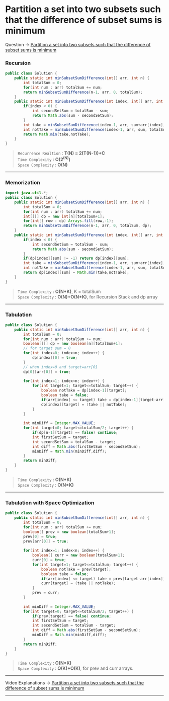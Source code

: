 # Partition a set into two subsets such that the difference of subset sums is minimum
Question -> [Partition a set into two subsets such that the difference of subset sums is minimum](https://www.codingninjas.com/codestudio/problems/partition-a-set-into-two-subsets-such-that-the-difference-of-subset-sums-is-minimum_842494)    

### Recursion
```java
public class Solution {
    public static int minSubsetSumDifference(int[] arr, int n) {
        int totalSum = 0;
        for(int num : arr) totalSum += num;
        return minSubsetSumDifference(n-1, arr, 0, totalSum);
    }
    public static int minSubsetSumDifference(int index, int[] arr, int sum, int totalSum) {
        if(index < 0) {
            int secondSetSum = totalSum - sum;
            return Math.abs(sum - secondSetSum);
        }
        int take = minSubsetSumDifference(index-1, arr, sum+arr[index], totalSum);
        int notTake = minSubsetSumDifference(index-1, arr, sum, totalSum);
        return Math.min(take,notTake);
    }
}
```         
> `Recurrence Realtion` : **T(N) = 2(T(N-1))+C**     
> `Time Complexity` : **O(2<sup>(N)</sup>)**          
> `Space Complexity` : **O(N)**    
---
### Memorization
```java
import java.util.*;
public class Solution {
    public static int minSubsetSumDifference(int[] arr, int n) {
        int totalSum = 0;
        for(int num : arr) totalSum += num;
        int[][] dp = new int[n][totalSum+1];
        for(int[] row : dp) Arrays.fill(row,-1);
        return minSubsetSumDifference(n-1, arr, 0, totalSum, dp);
    }
    public static int minSubsetSumDifference(int index, int[] arr, int sum, int totalSum, int[][] dp) {
        if(index < 0) {
            int secondSetSum = totalSum - sum;
            return Math.abs(sum - secondSetSum);
        }
        if(dp[index][sum] != -1) return dp[index][sum];
        int take = minSubsetSumDifference(index-1, arr, sum+arr[index], totalSum, dp);
        int notTake = minSubsetSumDifference(index-1, arr, sum, totalSum, dp);
        return dp[index][sum] = Math.min(take,notTake);
    }
}

```
> `Time Complexity` : **O(N\*K)**, K = totalSum          
> `Space Complexity` : **O(N)+O(N\*K)**, for Recursion Stack and dp array
---
### Tabulation
```java
public class Solution {
    public static int minSubsetSumDifference(int[] arr, int n) {
        int totalSum = 0;
        for(int num : arr) totalSum += num;
        boolean[][] dp = new boolean[n][totalSum+1];
        // for target sum = 0
        for(int index=0; index<n; index++) {
            dp[index][0] = true;
        }
        // when index=0 and target=arr[0]
        dp[0][arr[0]] = true;
        
        for(int index=1; index<n; index++) {
            for(int target=1; target<=totalSum; target++) {
                boolean notTake = dp[index-1][target];
                boolean take = false;
                if(arr[index] <= target) take = dp[index-1][target-arr[index]];
                dp[index][target] = (take || notTake);
            }
        }
        
        int minDiff = Integer.MAX_VALUE;
        for(int target=0; target<=totalSum/2; target++) {
            if(dp[n-1][target] == false) continue;
            int firstSetSum = target;
            int secondSetSum = totalSum - target;
            int diff = Math.abs(firstSetSum - secondSetSum);
            minDiff = Math.min(minDiff,diff);
        }
        return minDiff;
    }
}

```
> `Time Complexity` : **O(N\*K)**          
> `Space Complexity` : **O(N\*K)**
---
### Tabulation with Space Optimization
```java
public class Solution {
    public static int minSubsetSumDifference(int[] arr, int n) {
        int totalSum = 0;
        for(int num : arr) totalSum += num;
        boolean[] prev = new boolean[totalSum+1];
        prev[0] = true;
        prev[arr[0]] = true;
        
        for(int index=1; index<n; index++) {
            boolean[] curr = new boolean[totalSum+1];
            curr[0] = true;
            for(int target=1; target<=totalSum; target++) {
                boolean notTake = prev[target];
                boolean take = false;
                if(arr[index] <= target) take = prev[target-arr[index]];
                curr[target] = (take || notTake);
            }
            prev = curr;
        }
        
        int minDiff = Integer.MAX_VALUE;
        for(int target=0; target<=totalSum/2; target++) {
            if(prev[target] == false) continue;
            int firstSetSum = target;
            int secondSetSum = totalSum - target;
            int diff = Math.abs(firstSetSum - secondSetSum);
            minDiff = Math.min(minDiff,diff);
        }
        return minDiff;
    }
}

```
> `Time Complexity` : **O(N\*K)**          
> `Space Complexity` : **O(K)+O(K)**, for prev and curr arrays.
---
Video Explanations -> [Partition a set into two subsets such that the difference of subset sums is minimum](https://youtu.be/GS_OqZb2CWc?list=PLgUwDviBIf0qUlt5H_kiKYaNSqJ81PMMY)   
<hr>
